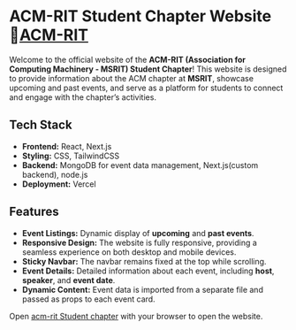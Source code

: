# ACM-RIT Student Chapter Website  🔗[ACM-RIT](https://acmrit.vercel.app/)

Welcome to the official website of the **ACM-RIT (Association for Computing Machinery - MSRIT) Student Chapter**! This website is designed to provide information about the ACM chapter at **MSRIT**, showcase upcoming and past events, and serve as a platform for students to connect and engage with the chapter’s activities.

## Tech Stack

- **Frontend:** React, Next.js
- **Styling:** CSS, TailwindCSS
- **Backend:** MongoDB for event data management, Next.js(custom backend), node.js
- **Deployment:** Vercel

## Features

- **Event Listings:** Dynamic display of **upcoming** and **past events**.
- **Responsive Design:** The website is fully responsive, providing a seamless experience on both desktop and mobile devices.
- **Sticky Navbar:** The navbar remains fixed at the top while scrolling.
- **Event Details:** Detailed information about each event, including **host**, **speaker**, and **event date**.
- **Dynamic Content:** Event data is imported from a separate file and passed as props to each event card.

Open [acm-rit Student chapter](https://acmrit.vercel.app/) with your browser to open the website.

